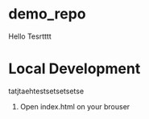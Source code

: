 # demo_repo

Hello Tesrtttt


# Local Development 
tatjtaehtestsetsetsetse
1. Open index.html on your brouser
